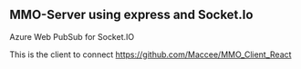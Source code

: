 ## MMO-Server using express and Socket.Io

Azure Web PubSub for Socket.IO

This is the client to connect
https://github.com/Maccee/MMO_Client_React
